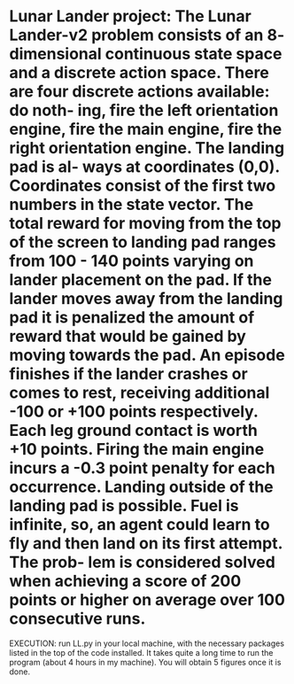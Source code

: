 # Lunar Lander project: The Lunar Lander-v2 problem consists of an 8- dimensional continuous state space and a discrete action space. There are four discrete actions available: do noth- ing, fire the left orientation engine, fire the main engine, fire the right orientation engine. The landing pad is al- ways at coordinates (0,0). Coordinates consist of the first two numbers in the state vector. The total reward for moving from the top of the screen to landing pad ranges from 100 - 140 points varying on lander placement on the pad. If the lander moves away from the landing pad it is penalized the amount of reward that would be gained by moving towards the pad. An episode finishes if the lander crashes or comes to rest, receiving additional -100 or +100 points respectively. Each leg ground contact is worth +10 points. Firing the main engine incurs a -0.3 point penalty for each occurrence. Landing outside of the landing pad is possible. Fuel is infinite, so, an agent could learn to fly and then land on its first attempt. The prob- lem is considered solved when achieving a score of 200 points or higher on average over 100 consecutive runs.

EXECUTION: run LL.py in your local machine, with the necessary packages listed in the top of the code installed. It takes quite a long time to run the program (about 4 hours in my machine). You will obtain 5 figures once it is done.
